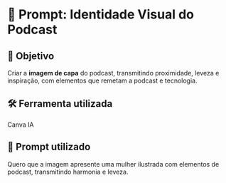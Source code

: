 # 📝 Prompt: Identidade Visual do Podcast

## 🎯 Objetivo
Criar a **imagem de capa** do podcast, transmitindo proximidade, leveza e inspiração, com elementos que remetam a podcast e tecnologia.

## 🛠️ Ferramenta utilizada
Canva IA

## 💬 Prompt utilizado
Quero que a imagem apresente uma mulher ilustrada com elementos de podcast, transmitindo harmonia e leveza.
